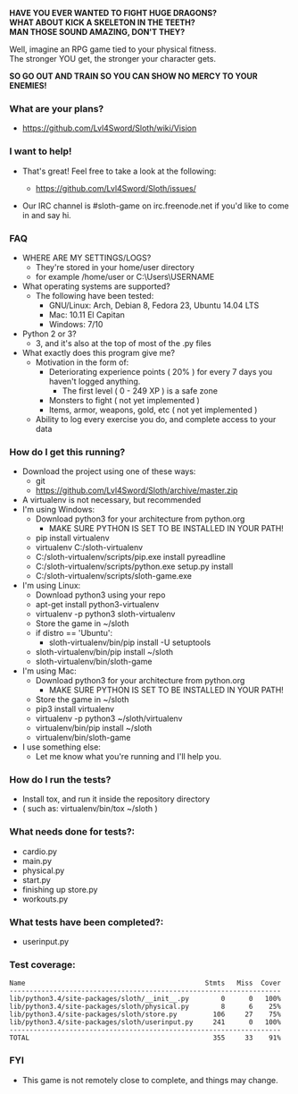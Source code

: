 **HAVE YOU EVER WANTED TO FIGHT HUGE DRAGONS?**  
**WHAT ABOUT KICK A SKELETON IN THE TEETH?**  
**MAN THOSE SOUND AMAZING, DON'T THEY?**  
  
Well, imagine an RPG game tied to your physical fitness.  
The stronger YOU get, the stronger your character gets.  
  
**SO GO OUT AND TRAIN SO YOU CAN SHOW NO MERCY TO YOUR ENEMIES!**  
  
### What are your plans?
- https://github.com/Lvl4Sword/Sloth/wiki/Vision
  
### I want to help!
- That's great! Feel free to take a look at the following:  
    - https://github.com/Lvl4Sword/Sloth/issues/ 

- Our IRC channel is #sloth-game on irc.freenode.net if you'd like to come in and say hi.
  
### FAQ  
- WHERE ARE MY SETTINGS/LOGS?
    - They're stored in your home/user directory
    - for example /home/user or C:\Users\USERNAME  
- What operating systems are supported?  
    - The following have been tested:  
        - GNU/Linux: Arch, Debian 8, Fedora 23, Ubuntu 14.04 LTS  
        - Mac: 10.11 El Capitan  
        - Windows: 7/10  
- Python 2 or 3?  
    - 3, and it's also at the top of most of the .py files  
- What exactly does this program give me?  
    - Motivation in the form of:  
        - Deteriorating experience points ( 20% ) for every 7 days you haven't logged anything.
            - The first level ( 0 - 249 XP ) is a safe zone  
        - Monsters to fight ( not yet implemented )  
        - Items, armor, weapons, gold, etc ( not yet implemented )  
    - Ability to log every exercise you do, and complete access to your data  
  
### How do I get this running?  
- Download the project using one of these ways:  
    - git  
    - https://github.com/Lvl4Sword/Sloth/archive/master.zip
- A virtualenv is not necessary, but recommended  
- I'm using Windows:  
    - Download python3 for your architecture from python.org  
        - MAKE SURE PYTHON IS SET TO BE INSTALLED IN YOUR PATH!  
    - pip install virtualenv  
    - virtualenv C:/sloth-virtualenv  
    - C:/sloth-virtualenv/scripts/pip.exe install pyreadline  
    - C:/sloth-virtualenv/scripts/python.exe setup.py install  
    - C:/sloth-virtualenv/scripts/sloth-game.exe  
- I'm using Linux:  
    - Download python3 using your repo  
    - apt-get install python3-virtualenv  
    - virtualenv -p python3 sloth-virtualenv  
    - Store the game in ~/sloth  
    - if distro == 'Ubuntu':    
        - sloth-virtualenv/bin/pip install -U setuptools  
    - sloth-virtualenv/bin/pip install ~/sloth  
    - sloth-virtualenv/bin/sloth-game  
- I'm using Mac:  
    - Download python3 for your architecture from python.org  
        - MAKE SURE PYTHON IS SET TO BE INSTALLED IN YOUR PATH!  
    - Store the game in ~/sloth  
    - pip3 install virtualenv  
    - virtualenv -p python3 ~/sloth/virtualenv  
    - virtualenv/bin/pip install ~/sloth  
    - virtualenv/bin/sloth-game  
- I use something else:  
    - Let me know what you're running and I'll help you.   
  
### How do I run the tests?  
- Install tox, and run it inside the repository directory
- ( such as: virtualenv/bin/tox ~/sloth )

### What needs done for tests?:  
- cardio.py  
- main.py  
- physical.py  
- start.py  
- finishing up store.py  
- workouts.py  

### What tests have been completed?:  
- userinput.py  

### Test coverage:  

```
Name                                             Stmts   Miss  Cover  
--------------------------------------------------------------------  
lib/python3.4/site-packages/sloth/__init__.py        0      0   100%  
lib/python3.4/site-packages/sloth/physical.py        8      6    25%  
lib/python3.4/site-packages/sloth/store.py         106     27    75%  
lib/python3.4/site-packages/sloth/userinput.py     241      0   100%  
--------------------------------------------------------------------  
TOTAL                                              355     33    91%  
```

### FYI  
- This game is not remotely close to complete, and things may change.  
